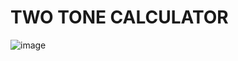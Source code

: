 # TWO TONE CALCULATOR 
![image](https://github.com/IIIIIlll/calculator/assets/119638960/f980dec6-cdd1-4978-93a8-79b24a7989e2)
